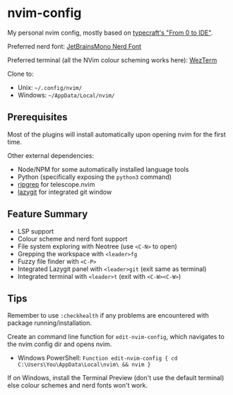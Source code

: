 # nvim-config
My personal nvim config, mostly based on [typecraft's "From 0 to IDE"](https://www.youtube.com/playlist?list=PLsz00TDipIffreIaUNk64KxTIkQaGguqn).

Preferred nerd font: [JetBrainsMono Nerd Font](https://www.nerdfonts.com/font-downloads)

Preferred terminal (all the NVim colour scheming works here): [WezTerm](https://wezfurlong.org/wezterm/index.html)

Clone to:
- Unix: `~/.config/nvim/`
- Windows: `~/AppData/Local/nvim/`

## Prerequisites

Most of the plugins will install automatically upon opening nvim for the first time.

Other external dependencies:
- Node/NPM for some automatically installed language tools
- Python (specifically exposing the `python3` command)
- [ripgrep](https://github.com/BurntSushi/ripgrep) for telescope.nvim
- [lazygit](https://github.com/jesseduffield/lazygit) for integrated git window

## Feature Summary

- LSP support
- Colour scheme and nerd font support
- File system exploring with Neotree (use `<C-N>` to open)
- Grepping the workspace with `<leader>fg`
- Fuzzy file finder with `<C-P>`
- Integrated Lazygit panel with `<leader>git` (exit same as terminal)
- Integrated terminal with `<leader>t` (exit with `<C-W><C-W>`)

## Tips

Remember to use `:checkhealth` if any problems are encountered with package running/installation.

Create an command line function for `edit-nvim-config`, which navigates to the nvim config dir and opens nvim.
- Windows PowerShell: `Function edit-nvim-config { cd C:\Users\You\AppData\Local\nvim\ && nvim }`

If on Windows, install the Terminal Preview (don't use the default terminal) else colour schemes and nerd fonts won't work.


